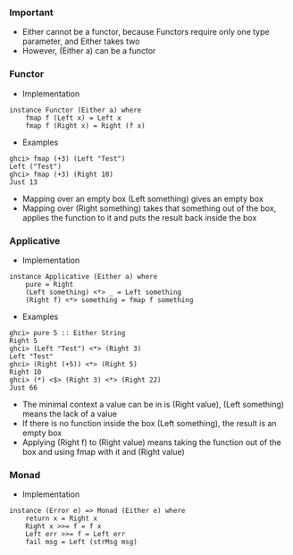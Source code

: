 ### Important
- Either cannot be a functor, because Functors require only one type parameter, and Either takes two
- However, (Either a) can be a functor
### Functor
- Implementation
```
instance Functor (Either a) where
    fmap f (Left x) = Left x
    fmap f (Right x) = Right (f x)
```
- Examples
```
ghci> fmap (+3) (Left "Test")
Left ("Test")
ghci> fmap (+3) (Right 10)
Just 13
```
- Mapping over an empty box (Left something) gives an empty box
- Mapping over (Right something) takes that something out of the box, applies the function to it and puts the result back inside the box
### Applicative
- Implementation
```
instance Applicative (Either a) where
    pure = Right
    (Left something) <*> _ = Left something
    (Right f) <*> something = fmap f something
```
- Examples
```
ghci> pure 5 :: Either String
Right 5
ghci> (Left "Test") <*> (Right 3)
Left "Test"
ghci> (Right (+5)) <*> (Right 5)
Right 10
ghci> (*) <$> (Right 3) <*> (Right 22)
Just 66
```
- The minimal context a value can be in is (Right value), (Left something) means the lack of a value
- If there is no function inside the box (Left something), the result is an empty box
- Applying (Right f) to (Right value) means taking the function out of the box and using fmap with it and (Right value)
### Monad
- Implementation
```
instance (Error e) => Monad (Either e) where
    return x = Right x
    Right x >>= f = f x
    Left err >>= f = Left err
    fail msg = Left (strMsg msg)
```
